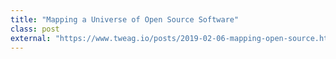 ```yaml
---
title: "Mapping a Universe of Open Source Software"
class: post
external: "https://www.tweag.io/posts/2019-02-06-mapping-open-source.html"
---
```

